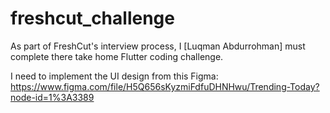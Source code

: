 # freshcut_challenge

As part of FreshCut's interview process, I [Luqman Abdurrohman] must complete there take home Flutter coding challenge.

I need to implement the UI design from this Figma: https://www.figma.com/file/H5Q656sKyzmiFdfuDHNHwu/Trending-Today?node-id=1%3A3389
